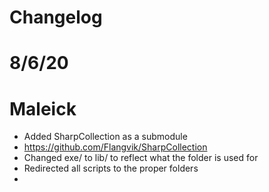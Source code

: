 # Changelog

# 8/6/20
# Maleick

- Added SharpCollection as a submodule
- https://github.com/Flangvik/SharpCollection
- Changed exe/ to lib/ to reflect what the folder is used for
- Redirected all scripts to the proper folders
-  

